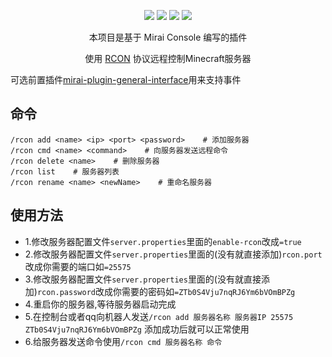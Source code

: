 <div align="center">

[![](https://img.shields.io/github/v/release/limbang/mirai-console-rcon-plugin?include_prereleases)](https://github.com/limbang/mirai-console-rcon-plugin/releases)
![](https://img.shields.io/github/downloads/limbang/mirai-console-rcon-plugin/total)
[![](https://img.shields.io/github/license/limbang/mirai-console-rcon-plugin)](https://github.com/limbang/mirai-console-rcon-plugin/blob/master/LICENSE)
[![](https://img.shields.io/badge/mirai-2.12.0-69c1b9)](https://github.com/mamoe/mirai)

本项目是基于 Mirai Console 编写的插件
<p>使用 <a href = "https://wiki.vg/RCON">RCON</a> 协议远程控制Minecraft服务器</p>
</div>

可选前置插件[mirai-plugin-general-interface](https://github.com/limbang/mirai-plugin-general-interface)用来支持事件

## 命令
```shell
/rcon add <name> <ip> <port> <password>    # 添加服务器
/rcon cmd <name> <command>    # 向服务器发送远程命令
/rcon delete <name>    # 删除服务器
/rcon list    # 服务器列表
/rcon rename <name> <newName>    # 重命名服务器
```

## 使用方法
- 1.修改服务器配置文件`server.properties`里面的`enable-rcon`改成`=true`
- 2.修改服务器配置文件`server.properties`里面的(没有就直接添加)`rcon.port`改成你需要的端口如`=25575`
- 3.修改服务器配置文件`server.properties`里面的(没有就直接添加)`rcon.password`改成你需要的密码如`=ZTb0S4Vju7nqRJ6Ym6bVOmBPZg`
- 4.重启你的服务器,等待服务器启动完成
- 5.在控制台或者qq向机器人发送`/rcon add 服务器名称 服务器IP 25575 ZTb0S4Vju7nqRJ6Ym6bVOmBPZg` 添加成功后就可以正常使用
- 6.给服务器发送命令使用`/rcon cmd 服务器名称 命令`